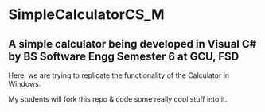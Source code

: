 # SimpleCalculatorCS_M
## A simple calculator being developed in Visual C# by BS Software Engg Semester 6 at GCU, FSD

Here, we are trying to replicate the functionality of the Calculator in Windows.

My students will fork this repo & code some really cool stuff into it.
